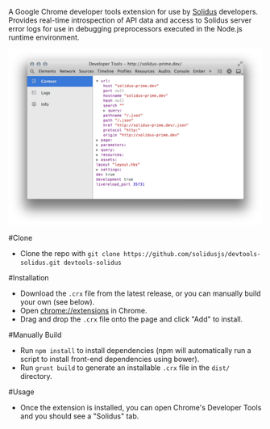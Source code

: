 A Google Chrome developer tools extension for use by [Solidus](https://github.com/solidusjs/solidus) developers. Provides real-time introspection of API data and access to Solidus server error logs for use in debugging preprocessors executed in the Node.js runtime environment.

![Solidus DevTools Screenshot](screenshot.png)

#Clone
* Clone the repo with `git clone https://github.com/solidusjs/devtools-solidus.git devtools-solidus`

#Installation
* Download the `.crx` file from the latest release, or you can manually build your own (see below).
* Open [chrome://extensions](chrome://extensions) in Chrome.
* Drag and drop the `.crx` file onto the page and click "Add" to install.

#Manually Build
* Run `npm install` to install dependencies (npm will automatically run a script to install front-end dependencies using bower).
* Run `grunt build` to generate an installable `.crx` file in the `dist/` directory.

#Usage
* Once the extension is installed, you can open Chrome's Developer Tools and you should see a "Solidus" tab.